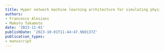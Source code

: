 ```yaml
---
title: Hyper network machine learning architecture for simulating physical systems
authors:
- Francesco Alesiani
- Makoto Takamoto
date: '2023-11-01'
publishDate: '2023-10-01T11:44:47.960137Z'
publication_types:
- manuscript
---
```

